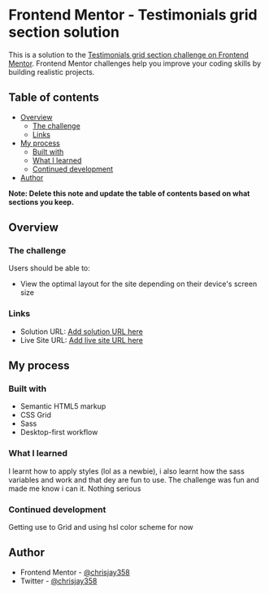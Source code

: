# Frontend Mentor - Testimonials grid section solution

This is a solution to the [Testimonials grid section challenge on Frontend Mentor](https://www.frontendmentor.io/challenges/testimonials-grid-section-Nnw6J7Un7). Frontend Mentor challenges help you improve your coding skills by building realistic projects.

## Table of contents

- [Overview](#overview)
  - [The challenge](#the-challenge)
  - [Links](#links)
- [My process](#my-process)
  - [Built with](#built-with)
  - [What I learned](#what-i-learned)
  - [Continued development](#continued-development)
- [Author](#author)

**Note: Delete this note and update the table of contents based on what sections you keep.**

## Overview

### The challenge

Users should be able to:

- View the optimal layout for the site depending on their device's screen size

### Links

- Solution URL: [Add solution URL here](https://github.com/chrisjay358/testimonials-grid-section.git)
- Live Site URL: [Add live site URL here](https://your-live-site-url.com)

## My process

### Built with

- Semantic HTML5 markup
- CSS Grid
- Sass
- Desktop-first workflow

### What I learned

I learnt how to apply styles (lol as a newbie), i also learnt how the sass variables and work and that dey are fun to use. The challenge was fun and made me know i can it. Nothing serious

### Continued development

Getting use to Grid and using hsl color scheme for now

## Author

- Frontend Mentor - [@chrisjay358](https://www.frontendmentor.io/profile/chrisjay358)
- Twitter - [@chrisjay358](https://www.twitter.com/chrisjay358)
